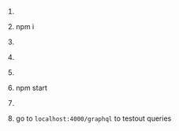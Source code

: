 1. ```js
2. npm i 
3. ```
4. 
5. ```js
6. npm start
7. ```
8. go to ```localhost:4000/graphql``` to testout queries
